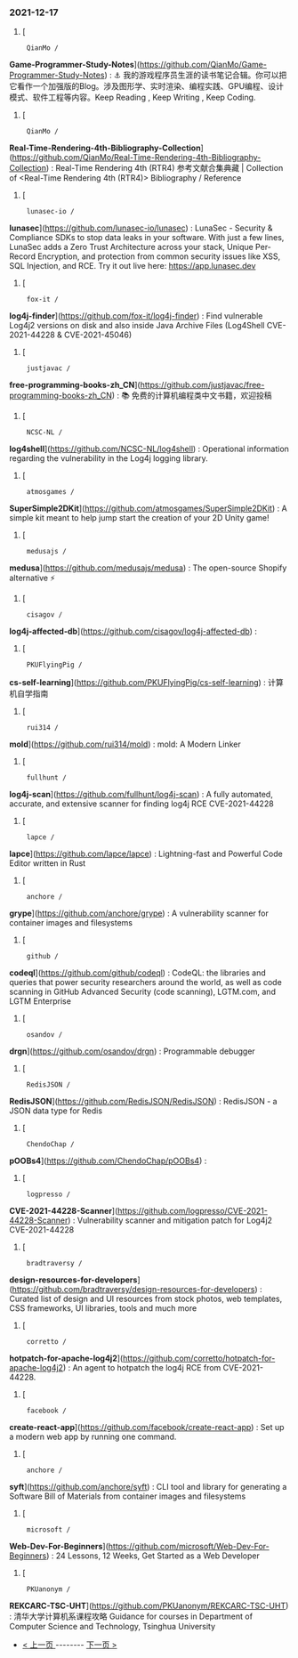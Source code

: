 ### 2021-12-17 
1. [
    

        QianMo /
**Game-Programmer-Study-Notes**](https://github.com/QianMo/Game-Programmer-Study-Notes) : ⚓ 我的游戏程序员生涯的读书笔记合辑。你可以把它看作一个加强版的Blog。涉及图形学、实时渲染、编程实践、GPU编程、设计模式、软件工程等内容。Keep Reading , Keep Writing , Keep Coding.
1. [
    

        QianMo /
**Real-Time-Rendering-4th-Bibliography-Collection**](https://github.com/QianMo/Real-Time-Rendering-4th-Bibliography-Collection) : Real-Time Rendering 4th (RTR4) 参考文献合集典藏 | Collection of <Real-Time Rendering 4th (RTR4)> Bibliography / Reference
1. [
    

        lunasec-io /
**lunasec**](https://github.com/lunasec-io/lunasec) : LunaSec - Security & Compliance SDKs to stop data leaks in your software. With just a few lines, LunaSec adds a Zero Trust Architecture across your stack, Unique Per-Record Encryption, and protection from common security issues like XSS, SQL Injection, and RCE. Try it out live here: https://app.lunasec.dev
1. [
    

        fox-it /
**log4j-finder**](https://github.com/fox-it/log4j-finder) : Find vulnerable Log4j2 versions on disk and also inside Java Archive Files (Log4Shell CVE-2021-44228 & CVE-2021-45046)
1. [
    

        justjavac /
**free-programming-books-zh_CN**](https://github.com/justjavac/free-programming-books-zh_CN) : 📚 免费的计算机编程类中文书籍，欢迎投稿
1. [
    

        NCSC-NL /
**log4shell**](https://github.com/NCSC-NL/log4shell) : Operational information regarding the vulnerability in the Log4j logging library.
1. [
    

        atmosgames /
**SuperSimple2DKit**](https://github.com/atmosgames/SuperSimple2DKit) : A simple kit meant to help jump start the creation of your 2D Unity game!
1. [
    

        medusajs /
**medusa**](https://github.com/medusajs/medusa) : The open-source Shopify alternative ⚡️
1. [
    

        cisagov /
**log4j-affected-db**](https://github.com/cisagov/log4j-affected-db) : 
1. [
    

        PKUFlyingPig /
**cs-self-learning**](https://github.com/PKUFlyingPig/cs-self-learning) : 计算机自学指南
1. [
    

        rui314 /
**mold**](https://github.com/rui314/mold) : mold: A Modern Linker
1. [
    

        fullhunt /
**log4j-scan**](https://github.com/fullhunt/log4j-scan) : A fully automated, accurate, and extensive scanner for finding log4j RCE CVE-2021-44228
1. [
    

        lapce /
**lapce**](https://github.com/lapce/lapce) : Lightning-fast and Powerful Code Editor written in Rust
1. [
    

        anchore /
**grype**](https://github.com/anchore/grype) : A vulnerability scanner for container images and filesystems
1. [
    

        github /
**codeql**](https://github.com/github/codeql) : CodeQL: the libraries and queries that power security researchers around the world, as well as code scanning in GitHub Advanced Security (code scanning), LGTM.com, and LGTM Enterprise
1. [
    

        osandov /
**drgn**](https://github.com/osandov/drgn) : Programmable debugger
1. [
    

        RedisJSON /
**RedisJSON**](https://github.com/RedisJSON/RedisJSON) : RedisJSON - a JSON data type for Redis
1. [
    

        ChendoChap /
**pOOBs4**](https://github.com/ChendoChap/pOOBs4) : 
1. [
    

        logpresso /
**CVE-2021-44228-Scanner**](https://github.com/logpresso/CVE-2021-44228-Scanner) : Vulnerability scanner and mitigation patch for Log4j2 CVE-2021-44228
1. [
    

        bradtraversy /
**design-resources-for-developers**](https://github.com/bradtraversy/design-resources-for-developers) : Curated list of design and UI resources from stock photos, web templates, CSS frameworks, UI libraries, tools and much more
1. [
    

        corretto /
**hotpatch-for-apache-log4j2**](https://github.com/corretto/hotpatch-for-apache-log4j2) : An agent to hotpatch the log4j RCE from CVE-2021-44228.
1. [
    

        facebook /
**create-react-app**](https://github.com/facebook/create-react-app) : Set up a modern web app by running one command.
1. [
    

        anchore /
**syft**](https://github.com/anchore/syft) : CLI tool and library for generating a Software Bill of Materials from container images and filesystems
1. [
    

        microsoft /
**Web-Dev-For-Beginners**](https://github.com/microsoft/Web-Dev-For-Beginners) : 24 Lessons, 12 Weeks, Get Started as a Web Developer
1. [
    

        PKUanonym /
**REKCARC-TSC-UHT**](https://github.com/PKUanonym/REKCARC-TSC-UHT) : 清华大学计算机系课程攻略 Guidance for courses in Department of Computer Science and Technology, Tsinghua University 

- [ < 上一页 ](https://github.com/able8/github-trending-daily-record/blob/master/2021-12-16.md) -------- [ 下一页 > ](https://github.com/able8/github-trending-daily-record/blob/master/2021-12-18.md)